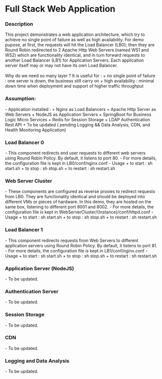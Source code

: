 # Full Stack Web Application 

<h3>Description</h3>
  This project demonstrates a web application architecture, which try to achieve no single point of failure as well as high availability. For demo pupose, at first, the requests will hit the Load Balancer (LB0); then they are Round Robin redirected to 2 Apache Http Web Servers (named WS1 and WS2) which are functionality identical, and in turn forward requests to another Load Balancer (LB1) for Application Servers. Each application server itself may or may not have its own Load Balancer.
  <br><br>
  Why do we need so many layer ? It is useful for : 
  + no single point of failure : one server is down, the business still carry on
  + high availability : minimal down time when deployment and support of higher traffic throughput

<h3>Assumption:</h3> 
  - Application installed : 
     + Nginx as Load Balancers
     + Apache Http Server as Web Servers
     + NodeJS as Application Servers
     + SpringBoot for Business Logic Micro Services
     + Redis for Session Storage
     + LDAP Authentication Rest API
     + To be updated ( pending Logging && Data Analysis, CDN, and Health Monitoring Application)

<h3>Load Balancer 0</h3>
  - This component redirects end user requests to  different web servers using Round Robin Policy. By default, it listens to port 80.
  - For more details, the configuration file is kept in LB0/conf/nginx.conf
  - Usage
    + to start : sh start.sh
    + to stop : sh stop.sh
    + to restart : sh restart.sh

<h3>Web Server Cluster</h3>
  - These components are configured as reverse proxies to redirect requests from LB0. They are functionality identical and should be deployed into different VMs or pieces of hardware. In this demo, they are hosted on the same box, listening to different port 8001 and 8002.
  - For more details, the configuration file is kept in WebServerCluster/{Instance}/conf/httpd.conf
  - Usage
    + to start : sh start.sh
    + to stop : sh stop.sh
    + to restart : sh restart.sh

<h3>Load Balancer 1</h3>
  - This component redirects requests from Web Servers to different application servers using Round Robin Policy. By default, it listens to port 81.
  - For more details, the configuration file is kept in LB1/conf/nginx.conf
  - Usage
    + to start : sh start.sh
    + to stop : sh stop.sh
    + to restart : sh restart.sh
    
<h3>Application Server (NodeJS)</h3>
  - To be updated.
<h3>Authentication Server</h3>
  - To be updated.
<h3>Session Storage</h3>
  - To be updated.
<h3>CDN</h3>
  - To be updated.
<h3>Logging and Data Analysis</h3>
  - To be updated.
